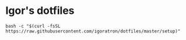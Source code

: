 # Igor's dotfiles

```
bash -c "$(curl -fsSL https://raw.githubusercontent.com/igoratron/dotfiles/master/setup)"
```
